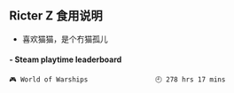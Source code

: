 ## Ricter Z 食用说明
- 喜欢猫猫，是个冇猫孤儿

<!-- steam-box start -->
#### - Steam playtime leaderboard
```text
🎮 World of Warships                 🕘 278 hrs 17 mins
```
<!-- Powered by https://github.com/YouEclipse/steam-box . -->
<!-- steam-box end -->
